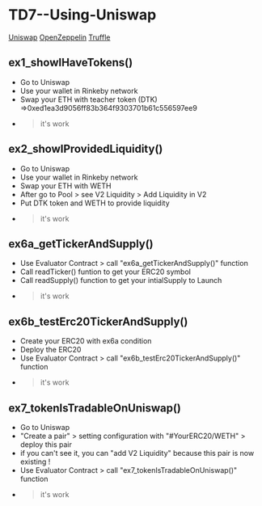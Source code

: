 # TD7--Using-Uniswap
[Uniswap](https://app.uniswap.org/)
[OpenZeppelin](https://openzeppelin.com/)
[Truffle](https://trufflesuite.com/)

## ex1_showIHaveTokens()
- Go to Uniswap
- Use your wallet in Rinkeby network
- Swap your ETH with teacher token (DTK) =>0xed1ea3d9056ff83b364f9303701b61c556597ee9
- > it's work

## ex2_showIProvidedLiquidity()
- Go to Uniswap
- Use your wallet in Rinkeby network
- Swap your ETH with WETH
- After go to Pool > see V2 Liquidity > Add Liquidity in V2
- Put DTK token and WETH to provide liquidity
- > it's work

## ex6a_getTickerAndSupply()
- Use Evaluator Contract > call "ex6a_getTickerAndSupply()" function
- Call readTicker() funtion to get your ERC20 symbol
- Call readSupply() function to get your intialSupply to Launch
-  > it's work

## ex6b_testErc20TickerAndSupply()
- Create your ERC20 with ex6a condition
- Deploy the ERC20
- Use Evaluator Contract > call "ex6b_testErc20TickerAndSupply()" function
- > it's work

## ex7_tokenIsTradableOnUniswap()
- Go to Uniswap
- "Create a pair" > setting configuration with "#YourERC20/WETH" > deploy this pair
- if you can't see it, you can "add V2 Liquidity" because this pair is now existing !
- Use Evaluator Contract > call "ex7_tokenIsTradableOnUniswap()" function
- > it's work 

##





